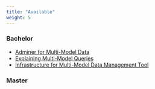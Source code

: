 ```yaml
---
title: "Available"
weight: 5
---
```


### Bachelor
- [Adminer for Multi-Model Data](mm-adminer.md)
- [Explaining Multi-Model Queries](mm-explain.md)
- [Infrastructure for Multi-Model Data Management Tool](mm-users.md)


### Master